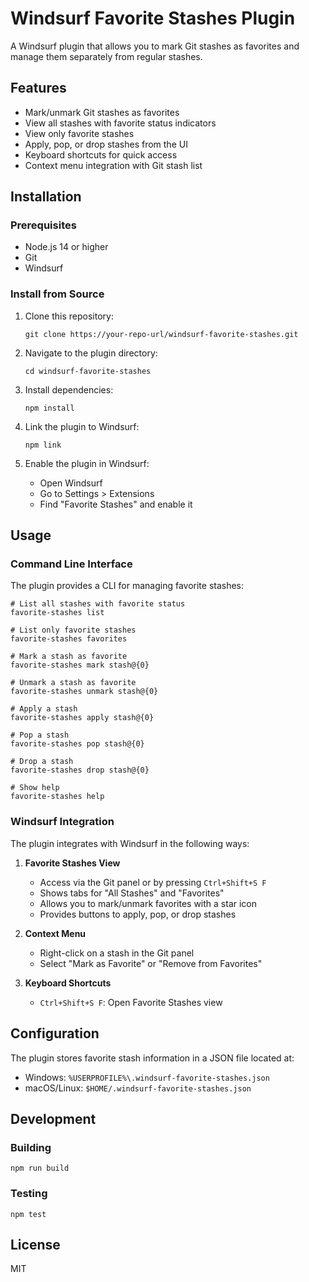# Windsurf Favorite Stashes Plugin

A Windsurf plugin that allows you to mark Git stashes as favorites and manage them separately from regular stashes.

## Features

- Mark/unmark Git stashes as favorites
- View all stashes with favorite status indicators
- View only favorite stashes
- Apply, pop, or drop stashes from the UI
- Keyboard shortcuts for quick access
- Context menu integration with Git stash list

## Installation

### Prerequisites

- Node.js 14 or higher
- Git
- Windsurf

### Install from Source

1. Clone this repository:
   ```
   git clone https://your-repo-url/windsurf-favorite-stashes.git
   ```

2. Navigate to the plugin directory:
   ```
   cd windsurf-favorite-stashes
   ```

3. Install dependencies:
   ```
   npm install
   ```

4. Link the plugin to Windsurf:
   ```
   npm link
   ```

5. Enable the plugin in Windsurf:
   - Open Windsurf
   - Go to Settings > Extensions
   - Find "Favorite Stashes" and enable it

## Usage

### Command Line Interface

The plugin provides a CLI for managing favorite stashes:

```
# List all stashes with favorite status
favorite-stashes list

# List only favorite stashes
favorite-stashes favorites

# Mark a stash as favorite
favorite-stashes mark stash@{0}

# Unmark a stash as favorite
favorite-stashes unmark stash@{0}

# Apply a stash
favorite-stashes apply stash@{0}

# Pop a stash
favorite-stashes pop stash@{0}

# Drop a stash
favorite-stashes drop stash@{0}

# Show help
favorite-stashes help
```

### Windsurf Integration

The plugin integrates with Windsurf in the following ways:

1. **Favorite Stashes View**
   - Access via the Git panel or by pressing `Ctrl+Shift+S F`
   - Shows tabs for "All Stashes" and "Favorites"
   - Allows you to mark/unmark favorites with a star icon
   - Provides buttons to apply, pop, or drop stashes

2. **Context Menu**
   - Right-click on a stash in the Git panel
   - Select "Mark as Favorite" or "Remove from Favorites"

3. **Keyboard Shortcuts**
   - `Ctrl+Shift+S F`: Open Favorite Stashes view

## Configuration

The plugin stores favorite stash information in a JSON file located at:
- Windows: `%USERPROFILE%\.windsurf-favorite-stashes.json`
- macOS/Linux: `$HOME/.windsurf-favorite-stashes.json`

## Development

### Building

```
npm run build
```

### Testing

```
npm test
```

## License

MIT
